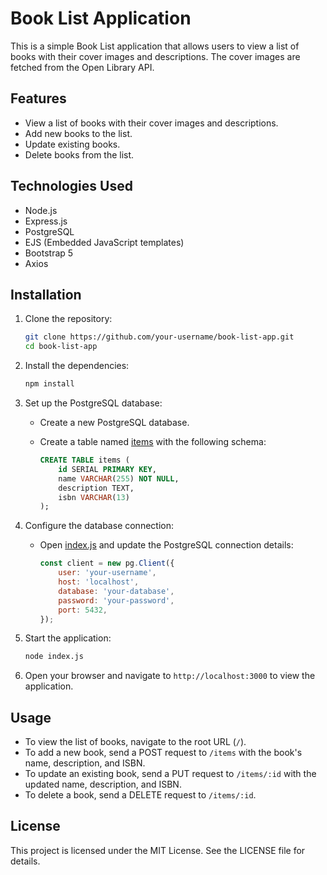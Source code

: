 # Book List Application

This is a simple Book List application that allows users to view a list of books with their cover images and descriptions. The cover images are fetched from the Open Library API.

## Features

- View a list of books with their cover images and descriptions.
- Add new books to the list.
- Update existing books.
- Delete books from the list.

## Technologies Used

- Node.js
- Express.js
- PostgreSQL
- EJS (Embedded JavaScript templates)
- Bootstrap 5
- Axios

## Installation

1. Clone the repository:

    ```bash
    git clone https://github.com/your-username/book-list-app.git
    cd book-list-app
    ```

2. Install the dependencies:

    ```bash
    npm install
    ```

3. Set up the PostgreSQL database:

    - Create a new PostgreSQL database.
    - Create a table named [items](http://_vscodecontentref_/0) with the following schema:

        ```sql
        CREATE TABLE items (
            id SERIAL PRIMARY KEY,
            name VARCHAR(255) NOT NULL,
            description TEXT,
            isbn VARCHAR(13)
        );
        ```

4. Configure the database connection:

    - Open [index.js](http://_vscodecontentref_/1) and update the PostgreSQL connection details:

        ```javascript
        const client = new pg.Client({
            user: 'your-username',
            host: 'localhost',
            database: 'your-database',
            password: 'your-password',
            port: 5432,
        });
        ```

5. Start the application:

    ```bash
    node index.js
    ```

6. Open your browser and navigate to `http://localhost:3000` to view the application.

## Usage

- To view the list of books, navigate to the root URL (`/`).
- To add a new book, send a POST request to `/items` with the book's name, description, and ISBN.
- To update an existing book, send a PUT request to `/items/:id` with the updated name, description, and ISBN.
- To delete a book, send a DELETE request to `/items/:id`.

## License

This project is licensed under the MIT License. See the LICENSE file for details.
